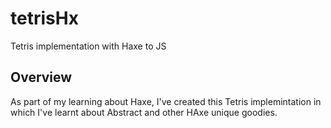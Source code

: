 # tetrisHx
Tetris implementation with Haxe to JS

## Overview
As part of my learning about Haxe, I've created this Tetris implemintation in which I've learnt about Abstract and other HAxe unique goodies.
